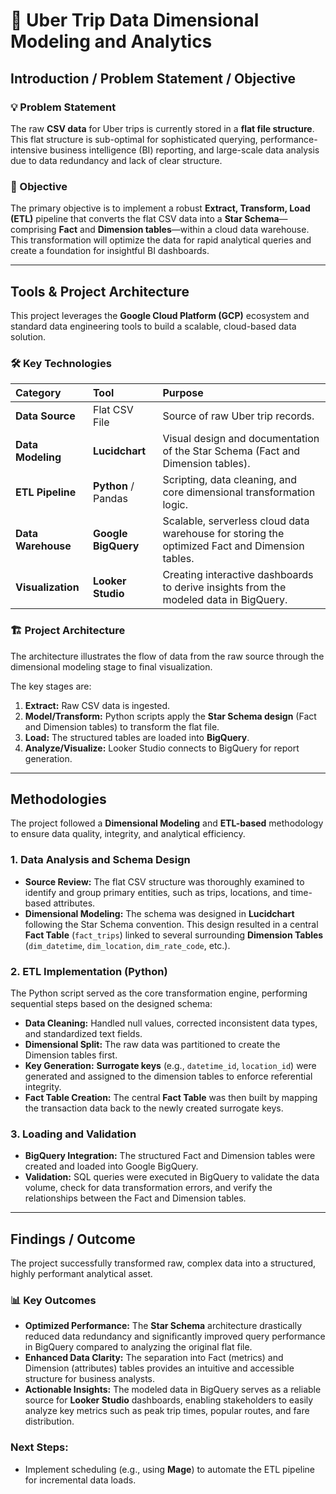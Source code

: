 # 🚕 Uber Trip Data Dimensional Modeling and Analytics

## Introduction / Problem Statement / Objective

### 💡 Problem Statement
The raw **CSV data** for Uber trips is currently stored in a **flat file structure**. This flat structure is sub-optimal for sophisticated querying, performance-intensive business intelligence (BI) reporting, and large-scale data analysis due to data redundancy and lack of clear structure.

### 🎯 Objective
The primary objective is to implement a robust **Extract, Transform, Load (ETL)** pipeline that converts the flat CSV data into a **Star Schema**—comprising **Fact** and **Dimension tables**—within a cloud data warehouse. This transformation will optimize the data for rapid analytical queries and create a foundation for insightful BI dashboards.

---

## Tools & Project Architecture

This project leverages the **Google Cloud Platform (GCP)** ecosystem and standard data engineering tools to build a scalable, cloud-based data solution.

### 🛠️ Key Technologies
| Category | Tool | Purpose |
| :--- | :--- | :--- |
| **Data Source** | Flat CSV File | Source of raw Uber trip records. |
| **Data Modeling** | **Lucidchart** | Visual design and documentation of the Star Schema (Fact and Dimension tables). |
| **ETL Pipeline** | **Python** / Pandas | Scripting, data cleaning, and core dimensional transformation logic. |
| **Data Warehouse** | **Google BigQuery** | Scalable, serverless cloud data warehouse for storing the optimized Fact and Dimension tables. |
| **Visualization** | **Looker Studio** | Creating interactive dashboards to derive insights from the modeled data in BigQuery. |

### 🏗️ Project Architecture
The architecture illustrates the flow of data from the raw source through the dimensional modeling stage to final visualization.



The key stages are:
1.  **Extract:** Raw CSV data is ingested.
2.  **Model/Transform:** Python scripts apply the **Star Schema design** (Fact and Dimension tables) to transform the flat file.
3.  **Load:** The structured tables are loaded into **BigQuery**.
4.  **Analyze/Visualize:** Looker Studio connects to BigQuery for report generation.

---

## Methodologies

The project followed a **Dimensional Modeling** and **ETL-based** methodology to ensure data quality, integrity, and analytical efficiency.

### 1. Data Analysis and Schema Design
* **Source Review:** The flat CSV structure was thoroughly examined to identify and group primary entities, such as trips, locations, and time-based attributes.
* **Dimensional Modeling:** The schema was designed in **Lucidchart** following the Star Schema convention. This design resulted in a central **Fact Table** (`fact_trips`) linked to several surrounding **Dimension Tables** (`dim_datetime`, `dim_location`, `dim_rate_code`, etc.).

### 2. ETL Implementation (Python)
The Python script served as the core transformation engine, performing sequential steps based on the designed schema:
* **Data Cleaning:** Handled null values, corrected inconsistent data types, and standardized text fields.
* **Dimensional Split:** The raw data was partitioned to create the Dimension tables first.
* **Key Generation:** **Surrogate keys** (e.g., `datetime_id`, `location_id`) were generated and assigned to the dimension tables to enforce referential integrity.
* **Fact Table Creation:** The central **Fact Table** was then built by mapping the transaction data back to the newly created surrogate keys.

### 3. Loading and Validation
* **BigQuery Integration:** The structured Fact and Dimension tables were created and loaded into Google BigQuery.
* **Validation:** SQL queries were executed in BigQuery to validate the data volume, check for data transformation errors, and verify the relationships between the Fact and Dimension tables.

---

## Findings / Outcome

The project successfully transformed raw, complex data into a structured, highly performant analytical asset.

### 📊 Key Outcomes
* **Optimized Performance:** The **Star Schema** architecture drastically reduced data redundancy and significantly improved query performance in BigQuery compared to analyzing the original flat file.
* **Enhanced Data Clarity:** The separation into Fact (metrics) and Dimension (attributes) tables provides an intuitive and accessible structure for business analysts.
* **Actionable Insights:** The modeled data in BigQuery serves as a reliable source for **Looker Studio** dashboards, enabling stakeholders to easily analyze key metrics such as peak trip times, popular routes, and fare distribution.

### **Next Steps:**
* Implement scheduling (e.g., using **Mage**) to automate the ETL pipeline for incremental data loads.


